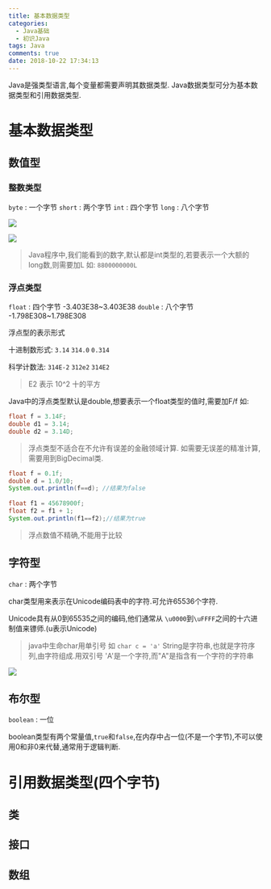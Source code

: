 ```yaml
---
title: 基本数据类型
categories:
  - Java基础
  - 初识Java
tags: Java
comments: true
date: 2018-10-22 17:34:13
---
```


Java是强类型语言,每个变量都需要声明其数据类型.
Java数据类型可分为基本数据类型和引用数据类型.

# 基本数据类型

## 数值型
### 整数类型
`byte` : 一个字节 
`short` : 两个字节
`int` : 四个字节
`long` : 八个字节

![](https://javabasics-1257838768.cos.ap-beijing.myqcloud.com/%E5%88%9D%E8%AF%86Java/%E5%9F%BA%E6%9C%AC%E6%95%B0%E6%8D%AE%E7%B1%BB%E5%9E%8B/%E6%95%B4%E6%95%B0%E6%95%B0%E6%8D%AE%E7%B1%BB%E5%9E%8B.png)

![](https://javabasics-1257838768.cos.ap-beijing.myqcloud.com/%E5%88%9D%E8%AF%86Java/%E5%9F%BA%E6%9C%AC%E6%95%B0%E6%8D%AE%E7%B1%BB%E5%9E%8B/%E6%95%B4%E5%BD%A2%E5%B8%B8%E9%87%8F%E7%9A%84%E5%9B%9B%E7%A7%8D%E8%A1%A8%E7%8E%B0%E5%BD%A2%E5%BC%8F.png)

 

>  Java程序中,我们能看到的数字,默认都是int类型的,若要表示一个大额的long数,则需要加L 如: `8800000000L`

### 浮点类型

`float` : 四个字节 -3.403E38~3.403E38
`double`  : 八个字节 -1.798E308~1.798E308

浮点型的表示形式

十进制数形式:  `3.14`  `314.0` `0.314`

科学计数法: `314E-2` `312e2` `314E2`

> E2 表示 10^2 十的平方

Java中的浮点类型默认是double,想要表示一个float类型的值时,需要加F/f  如:

```java
float f = 3.14F;
double d1 = 3.14;
double d2 = 3.14D;
```

> 浮点类型不适合在不允许有误差的金融领域计算.
> 如需要无误差的精准计算,需要用到BigDecimal类.

```java
float f = 0.1f;
double d = 1.0/10;
System.out.println(f==d); //结果为false
		
float f1 = 45678900f;
float f2 = f1 + 1;
System.out.println(f1==f2);//结果为true
```

> 浮点数值不精确,不能用于比较



## 字符型

`char` : 两个字节

char类型用来表示在Unicode编码表中的字符.可允许65536个字符.

Unicode具有从0到65535之间的编码,他们通常从 `\u0000`到`\uFFFF`之间的十六进制值来镖师.(u表示Unicode)

> java中生命char用单引号 如 `char c = 'a'`
> String是字符串,也就是字符序列,由字符组成.用双引号
> 'A'是一个字符,而"A"是指含有一个字符的字符串

![](https://javabasics-1257838768.cos.ap-beijing.myqcloud.com/%E5%88%9D%E8%AF%86Java/%E5%9F%BA%E6%9C%AC%E6%95%B0%E6%8D%AE%E7%B1%BB%E5%9E%8B/%E8%BD%AC%E4%B9%89%E5%AD%97%E7%AC%A6.png)

## 布尔型
`boolean` : 一位

boolean类型有两个常量值,`true`和`false`,在内存中占一位(不是一个字节),不可以使用0和非0来代替,通常用于逻辑判断.



# 引用数据类型(四个字节)

## 类

## 接口

## 数组